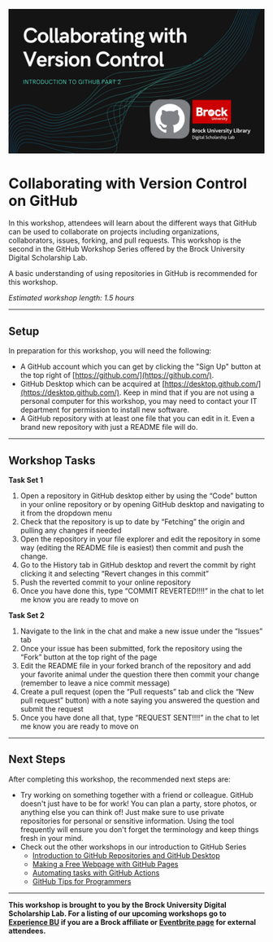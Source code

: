 ![Tool Logo](Github_Part2.png)


# Collaborating with Version Control on GitHub
In this workshop, attendees will learn about the different ways that GitHub can be used to collaborate on projects including organizations, collaborators, issues, forking, and pull requests.  This workshop is the second in the GitHub Workshop Series offered by the Brock University Digital Scholarship Lab.

A basic understanding of using repositories in GitHub is recommended for this workshop.  

*Estimated workshop length: 1.5 hours*

----
## Setup
In preparation for this workshop, you will need the following: 

 - A GitHub account which you can get by clicking the "Sign Up" button at the top right of [https://github.com/](https://github.com/).
 - GitHub Desktop which can be acquired at [https://desktop.github.com/](https://desktop.github.com/).  Keep in mind that if you are not using a personal computer for this workshop, you may need to contact your IT department for permission to install new software.
 - A GitHub repository with at least one file that you can edit in it.  Even a brand new repository with just a README file will do.  
  
----  
  

## Workshop Tasks
**Task Set 1**  
  
1. Open a repository in GitHub desktop either by using the “Code” button in your online repository or by opening GitHub desktop and navigating to it from the dropdown menu
2. Check that the repository is up to date by “Fetching” the origin and pulling any changes if needed
3. Open the repository in your file explorer and edit the repository in some way (editing the README file is easiest) then commit and push the change.
4. Go to the History tab in GitHub desktop and revert the commit by right clicking it and selecting “Revert changes in this commit”
5. Push the reverted commit to your online repository
6. Once you have done this, type “COMMIT REVERTED!!!!” in the chat to let me know you are ready to move on  
  
**Task Set 2**  
1. Navigate to the link in the chat and make a new issue under the “Issues” tab 
2. Once your issue has been submitted, fork the repository using the “Fork” button at the top right of the page
3. Edit the README file in your forked branch of the repository and add your favorite animal under the question there then commit your change (remember to leave a nice commit message)
4. Create a pull request (open the “Pull requests” tab and click the “New pull request” button) with a note saying you answered the question and submit the request
5. Once you have done all that, type “REQUEST SENT!!!!” in the chat to let me know you are ready to move on


----
## Next Steps
After completing this workshop, the recommended next steps are:

 - Try working on something together with a friend or colleague.  GitHub doesn't just have to be for work!  You can plan a party, store photos, or anything else you can think of!  Just make sure to use private repositories for personal or sensitive information.  Using the tool frequently will ensure you don't forget the terminology and keep things fresh in your mind.
- Check out the other workshops in our introduction to GitHub Series
   - [Introduction to GitHub Repositories and GitHub Desktop](https://brockdsl.github.io/Introduction-to-GitHub-Repositories-and-GitHub-Desktop/)
   - [Making a Free Webpage with GitHub Pages](https://brockdsl.github.io/Making-a-Free-Webpage-with-GitHub-Pages/)
   - [Automating tasks with GitHub Actions](https://brockdsl.github.io/Automating-tasks-with-GitHub-Actions/)
   - [GitHub Tips for Programmers](https://brockdsl.github.io/GitHub-Tips-for-Programmers/)


----
 
 

  
**This workshop is brought to you by the Brock University Digital Scholarship Lab.  For a listing of our upcoming workshops go to [Experience BU](https://experiencebu.brocku.ca/organization/dsl) if you are a Brock affiliate or [Eventbrite page](https://www.eventbrite.ca/o/brock-university-digital-scholarship-lab-21661627350) for external attendees.**

